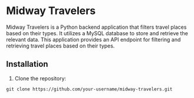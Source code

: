 # Midway Travelers

Midway Travelers is a Python backend application that filters travel places based on their types. It utilizes a MySQL database to store and retrieve the relevant data. This application provides an API endpoint for filtering and retrieving travel places based on their types.

## Installation

1. Clone the repository:

```shell
git clone https://github.com/your-username/midway-travelers.git
